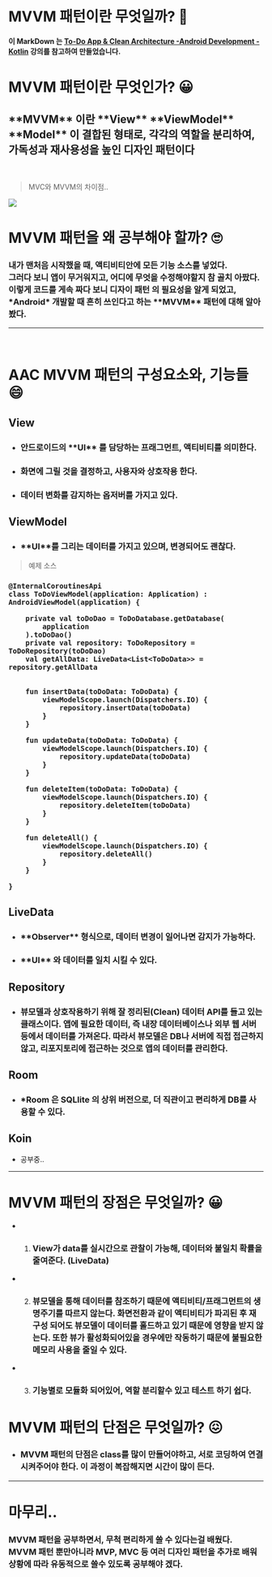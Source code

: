 # MVVM 패턴이란 무엇일까? 🤔

 
#### 이 MarkDown 는 [To-Do App & Clean Architecture -Android Development - Kotlin](https://www.udemy.com/course/to-do-app-clean-architecture-android-development-kotlin/#instructor-1) 강의를 참고하여 만들었습니다.



  # MVVM 패턴이란 무엇인가? 😀
  <h2>**MVVM** 이란  **View** **ViewModel** **Model** 이 결합된 형태로, 각각의 역할을 분리하여, 가독성과 재사용성을 높인 디자인 패턴이다 </h2>

  
<br>

> MVC와 MVVM의 차이점..
<img src="./190316-mvc-mvvm.png">
<br>

# MVVM 패턴을 왜 공부해야 할까? 🙄

<h3>내가 맨처음 시작했을 때, 액티비티안에 모든 기능 소스를 넣었다.<br>
 그러다 보니 앱이 무거워지고, 어디에 무엇을 수정해야할지 참 골치 아팠다.
이렇게 코드를 게속 짜다 보니 디자이 패턴 의 필요성을 알게 되었고, 
*Android* 개발할 때 흔히 쓰인다고 하는 **MVVM** 패턴에 대해 알아봤다.</h3>

----------

<br>

# AAC MVVM 패턴의 구성요소와, 기능들 😄


 
  ## View

- <h3> 안드로이드의 **UI** 를 담당하는 프래그먼트, 액티비티를 의미한다.</h3> 
- <h3>화면에 그릴 것을 결정하고, 사용자와 상호작용 한다.</h3>
- <h3>데이터 변화를 감지하는 옵저버를 가지고 있다. </h3>

<h2> ViewModel</h2>

- <h3>**UI**를 그리는 데이터를 가지고 있으며, 변경되어도 괜찮다.</h3>

> 예제 소스
<h3>

```
@InternalCoroutinesApi
class ToDoViewModel(application: Application) : AndroidViewModel(application) {

    private val toDoDao = ToDoDatabase.getDatabase(
        application
    ).toDoDao()
    private val repository: ToDoRepository = ToDoRepository(toDoDao)
    val getAllData: LiveData<List<ToDoData>> = repository.getAllData


    fun insertData(toDoData: ToDoData) {
        viewModelScope.launch(Dispatchers.IO) {
            repository.insertData(toDoData)
        }
    }

    fun updateData(toDoData: ToDoData) {
        viewModelScope.launch(Dispatchers.IO) {
            repository.updateData(toDoData)
        }
    }

    fun deleteItem(toDoData: ToDoData) {
        viewModelScope.launch(Dispatchers.IO) {
            repository.deleteItem(toDoData)
        }
    }

    fun deleteAll() {
        viewModelScope.launch(Dispatchers.IO) {
            repository.deleteAll()
        }
    }

}
```
</h3>

<h2> LiveData</h2>

- <h3>**Observer** 형식으로, 데이터 변경이 일어나면 감지가 가능하다.</h3>
- <h3>**UI** 와 데이터를 일치 시킬 수 있다.</h3>

<h2> Repository </h2>

- <h3>뷰모델과 상호작용하기 위해 잘 정리된(Clean) 데이터 API를 들고 있는 클래스이다. 앱에 필요한 데이터, 즉 내장 데이터베이스나 외부 웹 서버 등에서 데이터를 가져온다. 따라서 뷰모델은 DB나 서버에 직접 접근하지 않고, 리포지토리에 접근하는 것으로 앱의 데이터를 관리한다. </h3>

<h2> Room </h2>

- <h3>*Room 은 SQLlite 의 상위 버전으로, 더 직관이고 편리하게 DB를 사용할 수 있다. </h3>

<h2> Koin</h2>

- 공부중..

---
# MVVM 패턴의 장점은 무엇일까? 😀

- 1.  <h3>View가 data를 실시간으로 관찰이 가능해, 데이터와 불일치 확률을 줄여준다. (LiveData)  </h3>
- 2. <h3> 뷰모델을 통해 데이터를 참조하기 때문에 액티비티/프래그먼트의 생명주기를 따르지 않는다. 화면전환과 같이 액티비티가 파괴된 후 재구성 되어도 뷰모델이 데이터를 홀드하고 있기 때문에 영향을 받지 않는다. 또한 뷰가 활성화되어있을 경우에만 작동하기 때문에 불필요한 메모리 사용을 줄일 수 있다.</h3>
- 3.  <h3>기능별로 모듈화 되어있어, 역할 분리할수 있고 테스트 하기 쉽다.</h3>
  


# MVVM 패턴의 단점은 무엇일까? 😖

- <h3>MVVM 패턴의 단점은 class를 많이 만들어야하고, 서로 코딩하여 연결 시켜주어야 한다. 이 과정이 복잡해지면 시간이 많이 든다.</h3>


---
# 마무리..

<h3>MVVM 패턴을 공부하면서, 무척 편리하게 쓸 수 있다는걸 배웠다. 
<br>
MVVM 패턴 뿐만아니라 MVP, MVC 등 여러 디자인 패턴을 추가로 배워 상황에 따라 유동적으로 쓸수 있도록 공부해야 겠다.</h3>











